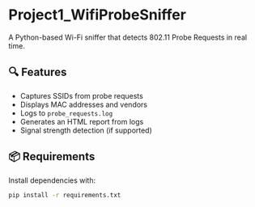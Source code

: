 # Project1_WifiProbeSniffer

A Python-based Wi-Fi sniffer that detects 802.11 Probe Requests in real time.

## 🔍 Features
- Captures SSIDs from probe requests
- Displays MAC addresses and vendors
- Logs to `probe_requests.log`
- Generates an HTML report from logs
- Signal strength detection (if supported)

## 📦 Requirements

Install dependencies with:

```bash
pip install -r requirements.txt
